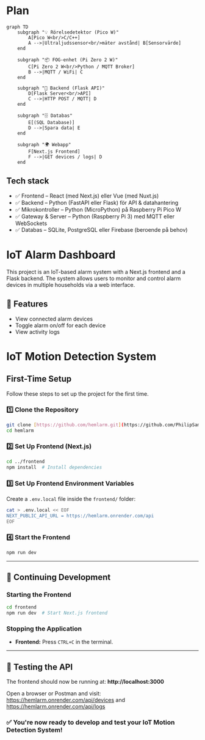 # Plan

```mermaid
graph TD
    subgraph "💡 Rörelsedetektor (Pico W)"
        A[Pico W<br/>C/C++]
        A -->|Ultraljudssensor<br/>mäter avstånd| B[Sensorvärde]
    end

    subgraph "📦 FOG-enhet (Pi Zero 2 W)"
        C[Pi Zero 2 W<br/>Python / MQTT Broker]
        B -->|MQTT / WiFi| C
    end

    subgraph "🧠 Backend (Flask API)"
        D[Flask Server<br/>API]
        C -->|HTTP POST / MQTT| D
    end

    subgraph "🗄️ Databas"
        E[(SQL Database)]
        D -->|Spara data| E
    end

    subgraph "🌍 Webapp"
        F[Next.js Frontend]
        F -->|GET devices / logs| D
    end
```
## Tech stack

- ✅ Frontend – React (med Next.js) eller Vue (med Nuxt.js)
- ✅ Backend – Python (FastAPI eller Flask) för API & datahantering
- ✅ Mikrokontroller – Python (MicroPython) på Raspberry Pi Pico W
- ✅ Gateway & Server – Python (Raspberry Pi 3) med MQTT eller WebSockets
- ✅ Databas – SQLite, PostgreSQL eller Firebase (beroende på behov)


# IoT Alarm Dashboard

This project is an IoT-based alarm system with a Next.js frontend and a Flask backend. The system allows users to monitor and control alarm devices in multiple households via a web interface.

## 🚀 Features
- View connected alarm devices
- Toggle alarm on/off for each device
- View activity logs

# IoT Motion Detection System

## First-Time Setup

Follow these steps to set up the project for the first time.

### 1️⃣ **Clone the Repository**
```bash
git clone [https://github.com/hemlarm.git](https://github.com/PhilipSamuelsson/hemlarm.git)
cd hemlarm
```

### 2️⃣ **Set Up Frontend (Next.js)**
```bash
cd ../frontend
npm install  # Install dependencies
```

### 3️⃣ **Set Up Frontend Environment Variables**
Create a `.env.local` file inside the `frontend/` folder:
```bash
cat > .env.local << EOF
NEXT_PUBLIC_API_URL = https://hemlarm.onrender.com/api
EOF
```

### 4️⃣ **Start the Frontend**
```bash
npm run dev
```

---

## 🔄 Continuing Development

### **Starting the Frontend**
```bash
cd frontend
npm run dev  # Start Next.js frontend
```

### **Stopping the Application**
- **Frontend:** Press `CTRL+C` in the terminal.
---


## 🧪 Testing the API 
The frontend should now be running at: **http://localhost:3000** 

Open a browser or Postman and visit: 
https://hemlarm.onrender.com/api/devices 
and
https://hemlarm.onrender.com/api/logs

### ✅ You're now ready to develop and test your IoT Motion Detection System!
